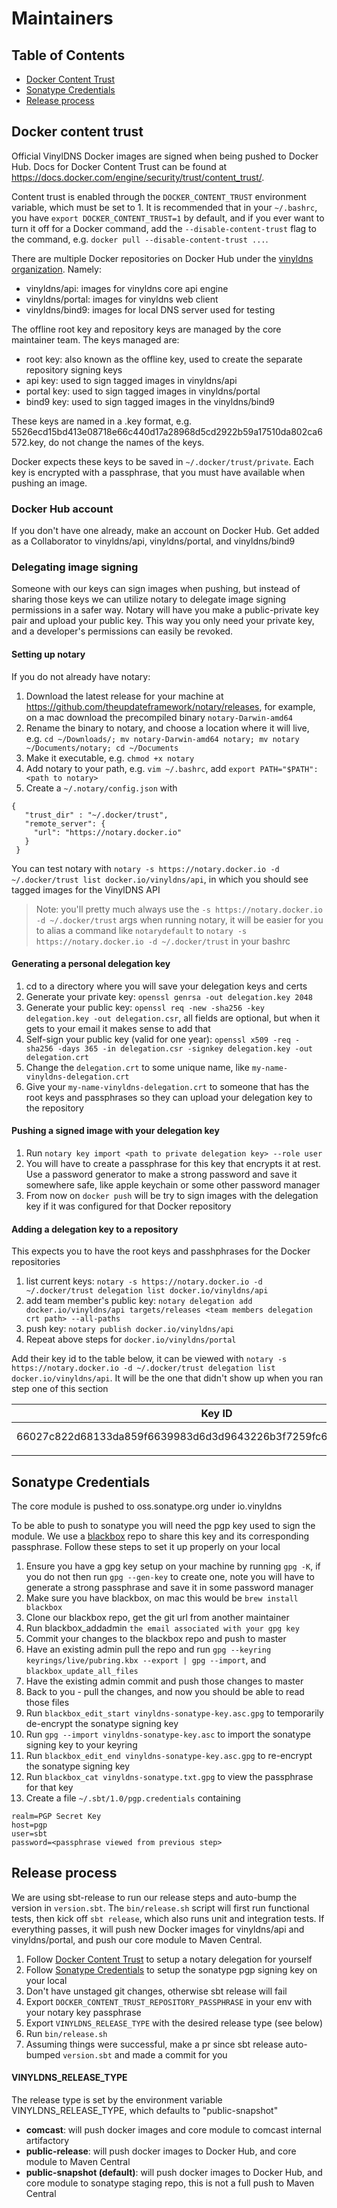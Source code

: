 # Maintainers

## Table of Contents
- [Docker Content Trust](#docker-content-trust)
- [Sonatype Credentials](#sonatype-credentials)
- [Release process](#release-process)

## Docker content trust

Official VinylDNS Docker images are signed when being pushed to Docker Hub. Docs for Docker Content Trust can be found 
at https://docs.docker.com/engine/security/trust/content_trust/.

Content trust is enabled through the `DOCKER_CONTENT_TRUST` environment variable, which must be set to 1. It is recommended that 
in your `~/.bashrc`, you have `export DOCKER_CONTENT_TRUST=1` by default, and if you ever want to turn it off for a 
Docker command, add the `--disable-content-trust` flag to the command, e.g. `docker pull --disable-content-trust ...`.

There are multiple Docker repositories on Docker Hub under 
the [vinyldns organization](https://hub.docker.com/u/vinyldns/dashboard/). Namely: 

* vinyldns/api: images for vinyldns core api engine 
* vinyldns/portal: images for vinyldns web client
* vinyldns/bind9: images for local DNS server used for testing 

The offline root key and repository keys are managed by the core maintainer team. The keys managed are:

* root key: also known as the offline key, used to create the separate repository signing keys
* api key: used to sign tagged images in vinyldns/api
* portal key: used to sign tagged images in vinyldns/portal
* bind9 key: used to sign tagged images in the vinyldns/bind9

These keys are named in a <hash>.key format, e.g. 5526ecd15bd413e08718e66c440d17a28968d5cd2922b59a17510da802ca6572.key,
do not change the names of the keys. 

Docker expects these keys to be saved in `~/.docker/trust/private`. Each key is encrypted with a passphrase, that you 
must have available when pushing an image.

### Docker Hub account

If you don't have one already, make an account on Docker Hub. Get added as a Collaborator to vinyldns/api, vinyldns/portal,
and vinyldns/bind9

### Delegating image signing
Someone with our keys can sign images when pushing, but instead of sharing those keys we can utilize 
notary to delegate image signing permissions in a safer way. Notary will have you make a public-private key pair and 
upload your public key. This way you only need your private key, and a developer's permissions can easily be revoked. 

#### Setting up notary
If you do not already have notary: 

1. Download the latest release for your machine at https://github.com/theupdateframework/notary/releases, 
for example, on a mac download the precompiled binary `notary-Darwin-amd64`
1. Rename the binary to notary, and choose a location where it will live,
e.g. `cd ~/Downloads/; mv notary-Darwin-amd64 notary; mv notary ~/Documents/notary; cd ~/Documents`
1. Make it executable, e.g. `chmod +x notary`
1. Add notary to your path, e.g. `vim ~/.bashrc`, add `export PATH="$PATH":<path to notary>`
1. Create a `~/.notary/config.json` with
 
``` 
{
   "trust_dir" : "~/.docker/trust",
   "remote_server": {
     "url": "https://notary.docker.io"
   }
 }
```

You can test notary with `notary -s https://notary.docker.io -d ~/.docker/trust list docker.io/vinyldns/api`, in which
you should see tagged images for the VinylDNS API

> Note: you'll pretty much always use the `-s https://notary.docker.io -d ~/.docker/trust` args when running notary,
it will be easier for you to alias a command like `notarydefault` to `notary -s https://notary.docker.io -d ~/.docker/trust`
in your bashrc 

#### Generating a personal delegation key
1. cd to a directory where you will save your delegation keys and certs
1. Generate your private key: `openssl genrsa -out delegation.key 2048`
1. Generate your public key: `openssl req -new -sha256 -key delegation.key -out delegation.csr`, all fields are optional,
but when it gets to your email it makes sense to add that
1. Self-sign your public key (valid for one year): 
`openssl x509 -req -sha256 -days 365 -in delegation.csr -signkey delegation.key -out delegation.crt`
1. Change the `delegation.crt` to some unique name, like `my-name-vinyldns-delegation.crt`
1. Give your `my-name-vinyldns-delegation.crt` to someone that has the root keys and passphrases so 
they can upload your delegation key to the repository

#### Pushing a signed image with your delegation key
1. Run `notary key import <path to private delegation key> --role user`
1. You will have to create a passphrase for this key that encrypts it at rest. Use a password generator to make a 
strong password and save it somewhere safe, like apple keychain or some other password manager
1. From now on `docker push` will be try to sign images with the delegation key if it was configured for that Docker 
repository

#### Adding a delegation key to a repository
This expects you to have the root keys and passhphrases for the Docker repositories

1. list current keys: `notary -s https://notary.docker.io -d ~/.docker/trust delegation list docker.io/vinyldns/api`
1. add team member's public key: `notary delegation add docker.io/vinyldns/api targets/releases <team members delegation crt path> --all-paths`
1. push key: `notary publish docker.io/vinyldns/api`
1. Repeat above steps for `docker.io/vinyldns/portal`

Add their key id to the table below, it can be viewed with `notary -s https://notary.docker.io -d ~/.docker/trust delegation list docker.io/vinyldns/api`.
It will be the one that didn't show up when you ran step one of this section

| Key ID | Name |
|------------------------------------------------------------------|----------------|
| 66027c822d68133da859f6639983d6d3d9643226b3f7259fc6420964993b499a | Nima Eskandary |
| | |

## Sonatype Credentials

The core module is pushed to oss.sonatype.org under io.vinyldns

To be able to push to sonatype you will need the pgp key used to sign the module. We use a [blackbox](https://github.com/StackExchange/blackbox/)
repo to share this key and its corresponding passphrase. Follow these steps to set it up properly on your local

1. Ensure you have a gpg key setup on your machine by running `gpg -K`, if you do not then run `gpg --gen-key` to create one,
note you will have to generate a strong passphrase and save it in some password manager
1. Make sure you have blackbox, on mac this would be `brew install blackbox`
1. Clone our blackbox repo, get the git url from another maintainer
1. Run blackbox_addadmin `the email associated with your gpg key`
1. Commit your changes to the blackbox repo and push to master
1. Have an existing admin pull the repo and run `gpg --keyring keyrings/live/pubring.kbx --export | gpg --import`, and `blackbox_update_all_files`
1. Have the existing admin commit and push those changes to master
1. Back to you - pull the changes, and now you should be able to read those files
1. Run `blackbox_edit_start vinyldns-sonatype-key.asc.gpg` to temporarily de-encrypt the sonatype signing key
1. Run `gpg --import vinyldns-sonatype-key.asc` to import the sonatype signing key to your keyring
1. Run `blackbox_edit_end vinyldns-sonatype-key.asc.gpg` to re-encrypt the sonatype signing key
1. Run `blackbox_cat vinyldns-sonatype.txt.gpg` to view the passphrase for that key
1. Create a file `~/.sbt/1.0/pgp.credentials` containing 

``` 
realm=PGP Secret Key
host=pgp
user=sbt
password=<passphrase viewed from previous step>
```

## Release process

We are using sbt-release to run our release steps and auto-bump the version in `version.sbt`. The `bin/release.sh`
script will first run functional tests, then kick off `sbt release`, which also runs unit and integration tests. If
everything passes, it will push new Docker images for vinyldns/api and vinyldns/portal, and push our core module
to Maven Central. 

1. Follow [Docker Content Trust](#docker-content-trust) to setup a notary delegation for yourself
1. Follow [Sonatype Credentials](#sonatype-credentials) to setup the sonatype pgp signing key on your local
1. Don't have unstaged git changes, otherwise sbt release will fail
1. Export `DOCKER_CONTENT_TRUST_REPOSITORY_PASSPHRASE` in your env with your notary key passphrase 
1. Export `VINYLDNS_RELEASE_TYPE` with the desired release type (see below)
1. Run `bin/release.sh`
1. Assuming things were successful, make a pr since sbt release auto-bumped `version.sbt` and made a commit for you

#### VINYLDNS_RELEASE_TYPE

The release type is set by the environment variable VINYLDNS_RELEASE_TYPE, which defaults to "public-snapshot"

* **comcast**: will push docker images and core module to comcast internal artifactory
* **public-release**: will push docker images to Docker Hub, and core module to Maven Central
* **public-snapshot (default)**: will push docker images to Docker Hub, and core module to sonatype staging repo, 
this is not a full push to Maven Central
